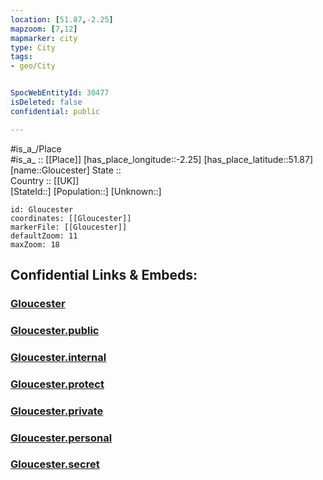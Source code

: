```yaml
---
location: [51.87,-2.25] 
mapzoom: [7,12] 
mapmarker: city 
type: City
tags:
- geo/City


SpocWebEntityId: 30477
isDeleted: false
confidential: public

---
```

#is_a_/Place  
#is_a_ :: [[Place]] 
[has_place_longitude::-2.25] 
[has_place_latitude::51.87] 
[name::Gloucester] 
State ::  
Country :: [[UK]]  
[StateId::] 
[Population::] 
[Unknown::] 


```leaflet
id: Gloucester
coordinates: [[Gloucester]] 
markerFile: [[Gloucester]] 
defaultZoom: 11 
maxZoom: 18
```


## Confidential Links & Embeds: 

### [Gloucester](/_Standards/Earth/Continent/Europe/Europe~North/UK/England/Regions~England/South_West_England/Gloucestershire/cities~Gloucestershire/Gloucester/cities~Gloucester/Gloucester.md) 

### [Gloucester.public](/_public/Earth/Continent/Europe/Europe~North/UK/England/Regions~England/South_West_England/Gloucestershire/cities~Gloucestershire/Gloucester/cities~Gloucester/Gloucester.public.md) 

### [Gloucester.internal](/_internal/Earth/Continent/Europe/Europe~North/UK/England/Regions~England/South_West_England/Gloucestershire/cities~Gloucestershire/Gloucester/cities~Gloucester/Gloucester.internal.md) 

### [Gloucester.protect](/_protect/Earth/Continent/Europe/Europe~North/UK/England/Regions~England/South_West_England/Gloucestershire/cities~Gloucestershire/Gloucester/cities~Gloucester/Gloucester.protect.md) 

### [Gloucester.private](/_private/Earth/Continent/Europe/Europe~North/UK/England/Regions~England/South_West_England/Gloucestershire/cities~Gloucestershire/Gloucester/cities~Gloucester/Gloucester.private.md) 

### [Gloucester.personal](/_personal/Earth/Continent/Europe/Europe~North/UK/England/Regions~England/South_West_England/Gloucestershire/cities~Gloucestershire/Gloucester/cities~Gloucester/Gloucester.personal.md) 

### [Gloucester.secret](/_secret/Earth/Continent/Europe/Europe~North/UK/England/Regions~England/South_West_England/Gloucestershire/cities~Gloucestershire/Gloucester/cities~Gloucester/Gloucester.secret.md)


